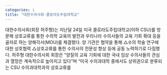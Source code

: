 ```yaml
---
categories: i
title: "대한수의사회·콜로라도주립대학교"
---
```

대한수의사회(회장 허주형)는 지난달 24일 미국 콜로라도주립대학교(이하 CSU)를 방문해 상호교류를 통한 수의학 교육의 발전과 우리나라 수의사들의 교육 기회 확대 등을 골자로 하는 양해각서(MOU)를 체결했다. 양 기관은 협약을 통해 △수의 학술 연구에 대한 상호협력 △상호교류를 통한 수의사의 전문성 향상 등에 공동 노력하기로 다짐했다. 허주형 대한수의사회 회장은 “양질의 교육 기회에 대한 국내 임상 수의사들의 관심과 열망은 계속적으로 높아지고 있다”며 “미국 수의과대학 중에서도 상위권으로 분류되는 CSU 수의과대학과의 상호교류를